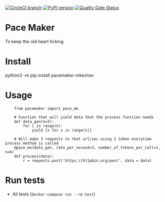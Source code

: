 [![CircleCI branch](https://img.shields.io/circleci/project/github/mkeshav/pace-maker/master.svg)](https://circleci.com/gh/mkeshav/pace-maker/tree/master)
[![PyPI version](https://badge.fury.io/py/pacemaker-mkeshav.svg)](https://badge.fury.io/py/pacemaker-mkeshav)
[![Quality Gate Status](https://sonarcloud.io/api/project_badges/measure?project=mkeshav_pace-maker&metric=alert_status)](https://sonarcloud.io/dashboard?id=mkeshav_pace-maker)

# Pace Maker 
To keep the old heart ticking

# Install
python3 -m pip install pacemaker-mkeshav

# Usage
```
    from pacemaker import pace_me

    # Function that will yield data that the process function needs
    def data_gen(n=3):
        for i in range(n):
            yield [x for x in range(n)]

    # Will make 3 requests to that url/sec using 1 token everytime process method is called 
    @pace_me(data_gen, rate_per_second=3, number_of_tokens_per_call=1, n=6)
    def process(data):
        r = requests.post('https://httpbin.org/post', data = data)
```
# Run tests
- All tests (`docker-compose run --rm test`)